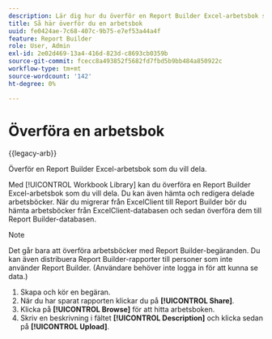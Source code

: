 ```yaml
---
description: Lär dig hur du överför en Report Builder Excel-arbetsbok som du vill dela.
title: Så här överför du en arbetsbok
uuid: fe0424ae-7c68-407c-9b75-e7ef53a44a4f
feature: Report Builder
role: User, Admin
exl-id: 2e02d469-13a4-416d-823d-c8693cb0359b
source-git-commit: fcecc8a493852f5682fd7fbd5b9bb484a850922c
workflow-type: tm+mt
source-wordcount: '142'
ht-degree: 0%

---
```


# Överföra en arbetsbok

{{legacy-arb}}

Överför en Report Builder Excel-arbetsbok som du vill dela.

Med [!UICONTROL Workbook Library] kan du överföra en Report Builder Excel-arbetsbok som du vill dela. Du kan även hämta och redigera delade arbetsböcker. När du migrerar från ExcelClient till Report Builder bör du hämta arbetsböcker från ExcelClient-databasen och sedan överföra dem till Report Builder-databasen.

>[!NOTE]
>
>Det går bara att överföra arbetsböcker med Report Builder-begäranden. Du kan även distribuera Report Builder-rapporter till personer som inte använder Report Builder. (Användare behöver inte logga in för att kunna se data.)

1. Skapa och kör en begäran.
1. När du har sparat rapporten klickar du på **[!UICONTROL Share]**.
1. Klicka på **[!UICONTROL Browse]** för att hitta arbetsboken.
1. Skriv en beskrivning i fältet **[!UICONTROL Description]** och klicka sedan på **[!UICONTROL Upload]**.
